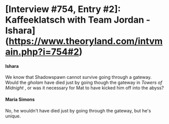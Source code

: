 # [Interview #754, Entry #2]: Kaffeeklatsch with Team Jordan - Ishara](https://www.theoryland.com/intvmain.php?i=754#2)

#### Ishara

We know that Shadowspawn cannot survive going through a gateway. Would the
*gholam*
have died just by going though the gateway in
*Towers of Midnight*
, or was it necessary for Mat to have kicked him off into the abyss?

#### Maria Simons

No, he wouldn't have died just by going through the gateway, but he's unique.


